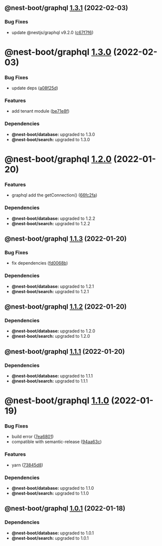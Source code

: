 ## @nest-boot/graphql [1.3.1](https://github.com/d4rkcr0w/nest-boot/compare/@nest-boot/graphql@1.3.0...@nest-boot/graphql@1.3.1) (2022-02-03)


### Bug Fixes

* update @nestjs/graphql v9.2.0 ([c67f7f6](https://github.com/d4rkcr0w/nest-boot/commit/c67f7f61b1c5dd8bbcf6a637e1ad1cc043f3b877))

# @nest-boot/graphql [1.3.0](https://github.com/d4rkcr0w/nest-boot/compare/@nest-boot/graphql@1.2.0...@nest-boot/graphql@1.3.0) (2022-02-03)


### Bug Fixes

* update deps ([a08f25d](https://github.com/d4rkcr0w/nest-boot/commit/a08f25d6625243d84db1903bac51e4894167c69d))


### Features

* add tenant module ([be71e8f](https://github.com/d4rkcr0w/nest-boot/commit/be71e8faf71cdd5782e3cf9809dacf8666d708bc))





### Dependencies

* **@nest-boot/database:** upgraded to 1.3.0
* **@nest-boot/search:** upgraded to 1.3.0

# @nest-boot/graphql [1.2.0](https://github.com/d4rkcr0w/nest-boot/compare/@nest-boot/graphql@1.1.3...@nest-boot/graphql@1.2.0) (2022-01-20)


### Features

* graphql add the getConnection() ([66fc2fa](https://github.com/d4rkcr0w/nest-boot/commit/66fc2fa515dcb57cc40e87c2fe8784b2f3eebe00))





### Dependencies

* **@nest-boot/database:** upgraded to 1.2.2
* **@nest-boot/search:** upgraded to 1.2.2

## @nest-boot/graphql [1.1.3](https://github.com/d4rkcr0w/nest-boot/compare/@nest-boot/graphql@1.1.2...@nest-boot/graphql@1.1.3) (2022-01-20)


### Bug Fixes

* fix dependencies ([fd0068b](https://github.com/d4rkcr0w/nest-boot/commit/fd0068b0842bb0001038dca8b6375d464dd89ed6))





### Dependencies

* **@nest-boot/database:** upgraded to 1.2.1
* **@nest-boot/search:** upgraded to 1.2.1

## @nest-boot/graphql [1.1.2](https://github.com/d4rkcr0w/nest-boot/compare/@nest-boot/graphql@1.1.1...@nest-boot/graphql@1.1.2) (2022-01-20)





### Dependencies

* **@nest-boot/database:** upgraded to 1.2.0
* **@nest-boot/search:** upgraded to 1.2.0

## @nest-boot/graphql [1.1.1](https://github.com/d4rkcr0w/nest-boot/compare/@nest-boot/graphql@1.1.0...@nest-boot/graphql@1.1.1) (2022-01-20)





### Dependencies

* **@nest-boot/database:** upgraded to 1.1.1
* **@nest-boot/search:** upgraded to 1.1.1

# @nest-boot/graphql [1.1.0](https://github.com/d4rkcr0w/nest-boot/compare/@nest-boot/graphql@1.0.1...@nest-boot/graphql@1.1.0) (2022-01-19)


### Bug Fixes

* build error ([7ea6801](https://github.com/d4rkcr0w/nest-boot/commit/7ea6801200bf4869d17461769335d8887388657c))
* compatible with semantic-release ([94aa63c](https://github.com/d4rkcr0w/nest-boot/commit/94aa63cd1f8f7c850a71180ac6cdc300234a78d1))


### Features

* yarn ([73845d8](https://github.com/d4rkcr0w/nest-boot/commit/73845d8f3b2038c1814faa86b6170bc9a05502aa))





### Dependencies

* **@nest-boot/database:** upgraded to 1.1.0
* **@nest-boot/search:** upgraded to 1.1.0

## @nest-boot/graphql [1.0.1](https://github.com/d4rkcr0w/nest-boot/compare/@nest-boot/graphql@1.0.0...@nest-boot/graphql@1.0.1) (2022-01-18)





### Dependencies

* **@nest-boot/database:** upgraded to 1.0.1
* **@nest-boot/search:** upgraded to 1.0.1
